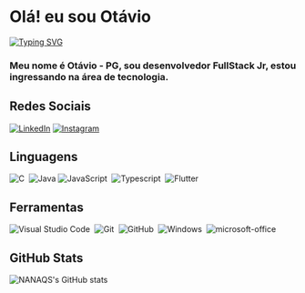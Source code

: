 # Olá! eu sou Otávio
[![Typing SVG](https://readme-typing-svg.herokuapp.com/?color=fff&size=35&center=true&vCenter=true&width=1000&lines=Bem+vindo+ao+meu+perfil+do+GitHub!+:%29)](https://git.io/typing-svg)

### Meu nome é Otávio - PG, sou desenvolvedor FullStack Jr, estou ingressando na área de tecnologia.

## Redes Sociais

[![LinkedIn](https://img.shields.io/badge/LinkedIn-0077B5?style=for-the-badge&logo=linkedin&logoColor=fff)](https://www.linkedin.com/in/otaviofelemarocha/) 
[![Instagram](https://img.shields.io/badge/Instagram-%23E4405F?style=for-the-badge&logo=instagram&logoColor=fff)](https://www.instagram.com/otaviofelema/) 

## Linguagens
![C](https://img.shields.io/badge/C-0D1117?style=for-the-badge&logo=c)&nbsp;
![Java](https://img.shields.io/badge/Java-0D1117?style=for-the-badge&logo=java)
![JavaScript](https://img.shields.io/badge/JavaScript-0D1117?style=for-the-badge&logo=javascript)&nbsp;
![Typescript](https://img.shields.io/badge/Typescript-0D1117?style=for-the-badge&logo=typescript)&nbsp;
![Flutter](https://img.shields.io/badge/Flutter-0D1117?style=for-the-badge&logo=flutter)&nbsp;

## Ferramentas
![Visual Studio Code](https://img.shields.io/badge/-Visual%20Studio%20Code-0D1117?style=for-the-badge&logo=visual-studio-code&logoColor=007ACC&labelColor=0D1117)&nbsp;
![Git](https://img.shields.io/badge/-Git-0D1117?style=for-the-badge&logo=git&labelColor=0D1117)&nbsp;
![GitHub](https://img.shields.io/badge/-GitHub-0D1117?style=for-the-badge&logo=github&labelColor=0D1117)&nbsp;
![Windows](https://img.shields.io/badge/-Windows-0D1117?style=for-the-badge&logo=windows&labelColor=0D1117)&nbsp;
![microsoft-office](https://img.shields.io/badge/-microsoft_office-0D1117?style=for-the-badge&logo=microsoft-office&labelColor=0D1117)&nbsp;

## GitHub Stats

![NANAQS's GitHub stats](https://github-readme-stats.vercel.app/api?username=NANAQS&theme=tokyonight&_icons=true&hide_title=true)


